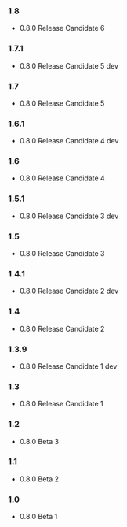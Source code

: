 ### 1.8

- 0.8.0 Release Candidate 6

### 1.7.1

- 0.8.0 Release Candidate 5 dev

### 1.7

- 0.8.0 Release Candidate 5

### 1.6.1

- 0.8.0 Release Candidate 4 dev

### 1.6

- 0.8.0 Release Candidate 4

### 1.5.1

- 0.8.0 Release Candidate 3 dev

### 1.5

- 0.8.0 Release Candidate 3

### 1.4.1

- 0.8.0 Release Candidate 2 dev

### 1.4

- 0.8.0 Release Candidate 2

### 1.3.9

- 0.8.0 Release Candidate 1 dev

### 1.3

- 0.8.0 Release Candidate 1

### 1.2

- 0.8.0 Beta 3

### 1.1

- 0.8.0 Beta 2

### 1.0

- 0.8.0 Beta 1
